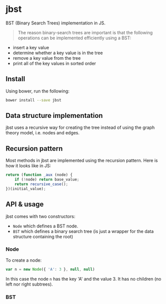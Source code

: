 jbst
====

BST (Binary Search Trees) implementation in JS.

> The reason binary-search trees are important is that the following operations can be implemented efficiently using a BST:

>
- insert a key value
- determine whether a key value is in the tree
- remove a key value from the tree
- print all of the key values in sorted order

Install
-------
Using bower, run the following:
```bash
bower install --save jbst
```

Data structure implementation
-----------------------------
jbst uses a recursive way for creating the tree instead of using the graph theory model, i.e. nodes and edges.

Recursion pattern
-----------------
Most methods in jbst are implemented using the recursion pattern. Here is how it looks like in JS:
```javascript
return (function _aux (node) {
    if (!node) return base_value;
    return recursive_case();
})(initial_value);
```

API & usage
-----------
jbst comes with two constructors:
- `Node` which defines a BST node.
- `BST` which defines a binary search tree (is just a wrapper for the data structure containing the root)

### Node
To create a node:
```javascript
var n = new Node({ 'A': 3 }, null, null)
```
In this case the node `n` has the key 'A' and the value 3. It has no children (no left nor right subtrees).

### BST